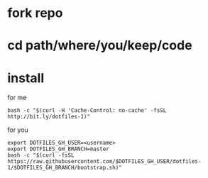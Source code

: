 # fork repo

# cd path/where/you/keep/code

# install
for me
```
bash -c "$(curl -H 'Cache-Control: no-cache' -fsSL http://bit.ly/dotfiles-1)"
```

for you
```
export DOTFILES_GH_USER=<username>
export DOTFILES_GH_BRANCH=master
bash -c "$(curl -fsSL https://raw.githubusercontent.com/$DOTFILES_GH_USER/dotfiles-1/$DOTFILES_GH_BRANCH/bootstrap.sh)"
```
